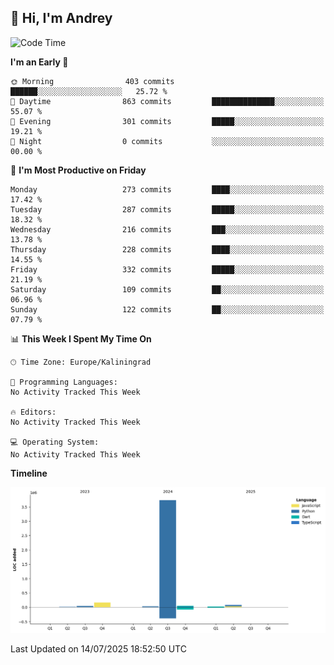 ## 👋 Hi, I'm Andrey

<!--START_SECTION:waka-->
![Code Time](http://img.shields.io/badge/Code%20Time-874%20hrs%2027%20mins-blue)

**I'm an Early 🐤** 

```text
🌞 Morning                403 commits         ██████░░░░░░░░░░░░░░░░░░░   25.72 % 
🌆 Daytime                863 commits         ██████████████░░░░░░░░░░░   55.07 % 
🌃 Evening                301 commits         █████░░░░░░░░░░░░░░░░░░░░   19.21 % 
🌙 Night                  0 commits           ░░░░░░░░░░░░░░░░░░░░░░░░░   00.00 % 
```
📅 **I'm Most Productive on Friday** 

```text
Monday                   273 commits         ████░░░░░░░░░░░░░░░░░░░░░   17.42 % 
Tuesday                  287 commits         █████░░░░░░░░░░░░░░░░░░░░   18.32 % 
Wednesday                216 commits         ███░░░░░░░░░░░░░░░░░░░░░░   13.78 % 
Thursday                 228 commits         ████░░░░░░░░░░░░░░░░░░░░░   14.55 % 
Friday                   332 commits         █████░░░░░░░░░░░░░░░░░░░░   21.19 % 
Saturday                 109 commits         ██░░░░░░░░░░░░░░░░░░░░░░░   06.96 % 
Sunday                   122 commits         ██░░░░░░░░░░░░░░░░░░░░░░░   07.79 % 
```


📊 **This Week I Spent My Time On** 

```text
🕑︎ Time Zone: Europe/Kaliningrad

💬 Programming Languages: 
No Activity Tracked This Week

🔥 Editors: 
No Activity Tracked This Week

💻 Operating System: 
No Activity Tracked This Week
```

**Timeline**

![Lines of Code chart](https://raw.githubusercontent.com/Mist3s/Mist3s/main/assets/bar_graph.png)


 Last Updated on 14/07/2025 18:52:50 UTC
<!--END_SECTION:waka-->

